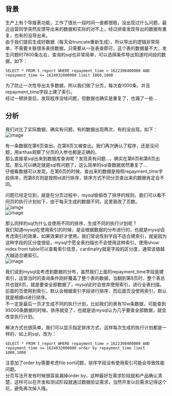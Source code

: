 ## 背景  
生产上有个导报表功能，工作了很长一段时间一直都很稳，没出现过什么问题，最近运营同学突然反馈导出来的数据和实际的对不上，经过排查发现导出的数据有重复，也有的没导出来。  
由于我们提前生成好数据（每天会truncate重新生成），所以导出的逻辑非常简单，不需要关联很多表捞数据，只需要从一张表查即可，这个表的数据量不大，发生问题时7800条左右，查询的sql也非常简单，可以选择条件导出知道时间段的数据，如下：
```
SELECT * FROM t_report WHERE repayment_time > 1622390400000 AND repayment_time <= 1624032000000 limit 1000,1000
```   
为了防止一次性导出太多数据，所以我们做了分页，每次查1000条，并且repayment_time字段上建了索引。   
经过一顿排查后，发现程序没啥问题，但数据也确实是重复了，也漏了一些...

## 分析   
我们对比了实际数据，确实有问题，有的数据出现两次，有的没出现。如下：  
![image]()   

有一条数据在第6页查出，在第8页又被查出。我们再次确认了程序，还是没问题，用arthas观察了分页的入参也都是正确的。  
那么直接拿sql出来到数据库查询呢？发现真有问题...，确实在第6页和第8页出现。那么可以确定就是sql有问题了，这么简单的sql查数据居然重复了...  
仔细看数据可以发现，在第6页的时候，查出来的数据是按照repayment_time字段排序，而第8页则是按照id进行排序，排序方式不同分页查出来的数据肯定会不同。  

问题已经定位到，就是在分页过程中，mysql偷偷改了排序的规则。我们可以看不同页的执行计划如下，由于每天生成的数据不同，这里我改了页数。  
![iamge]()  
![image]()  

那么同样的sql为什么会使用不同的排序，生成不同的执行计划呢？  
我们知道mysql在使用索引的时候，是会根据数据的分布进行的，也就是mysql会考虑索引的效果，如果效果好才使用。我们常说性别字段不适合建索引，就是因为这种字段的区分度很低，mysql宁愿全表扫描也不会使用这种索引。使用show index from table可以查看索引信息，cardinality就是字段的区分度，通常该值越大越适合建索引。  
![image]()    

我们说到mysql会考虑到数据的分布，虽然我们上面的repayment_time字段是建索引，运营当时的查询条件刚好覆盖了整个表的数据，当翻到第8页时，整个表总共也就8页，就是要查全部数据了，mysql此时会放弃使用索引，进行全表扫描。  
前面的页使用到索引，默认会根据索引字段进行排序，而后面页没使用索引，默认就是根据id进行排序。  
不一定是最后一页才生成不同的执行计划，比如我们的表有10w条数据，可能查到95000条数据的时候，排序就变了，也就是说mysql认为几乎要查全部数据，就会改变执行计划。  

解决方式也很简单，我们可以显示指定排序方式，这样每次生成的执行计划都是一样的，如上的sql，改为：
```
SELECT * FROM t_report WHERE repayment_time > 1622390400000 AND repayment_time <= 1624032000000 order by repayment_time limit 1000,1000
```   
注意加了order by需要考虑file sort问题，排序字段没有使用索引可能会导致性能问题。   
分页写法开发有时候很容易漏掉order by，这种最好在需求阶段就和产品确认清楚，这样可以在开发和测试阶段就通过数据验证需求，当然开发以后需求记得这个坑，避免再次掉入哦。






